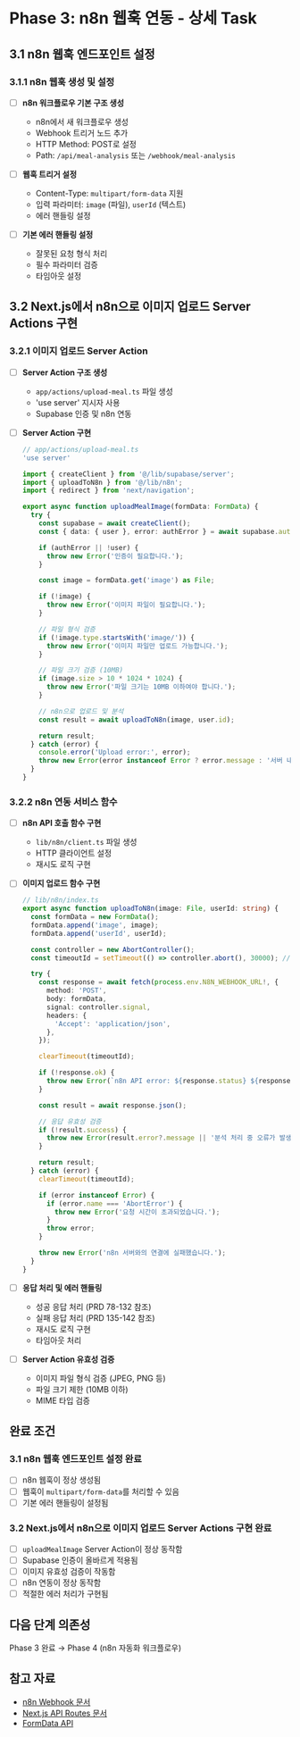 # Phase 3: n8n 웹훅 연동 - 상세 Task

## 3.1 n8n 웹훅 엔드포인트 설정

### 3.1.1 n8n 웹훅 생성 및 설정
- [ ] **n8n 워크플로우 기본 구조 생성**
  - n8n에서 새 워크플로우 생성
  - Webhook 트리거 노드 추가
  - HTTP Method: POST로 설정
  - Path: `/api/meal-analysis` 또는 `/webhook/meal-analysis`

- [ ] **웹훅 트리거 설정**
  - Content-Type: `multipart/form-data` 지원
  - 입력 파라미터: `image` (파일), `userId` (텍스트)
  - 에러 핸들링 설정

- [ ] **기본 에러 핸들링 설정**
  - 잘못된 요청 형식 처리
  - 필수 파라미터 검증
  - 타임아웃 설정

## 3.2 Next.js에서 n8n으로 이미지 업로드 Server Actions 구현

### 3.2.1 이미지 업로드 Server Action
- [ ] **Server Action 구조 생성**
  - `app/actions/upload-meal.ts` 파일 생성
  - 'use server' 지시자 사용
  - Supabase 인증 및 n8n 연동

- [ ] **Server Action 구현**
  ```typescript
  // app/actions/upload-meal.ts
  'use server'

  import { createClient } from '@/lib/supabase/server';
  import { uploadToN8n } from '@/lib/n8n';
  import { redirect } from 'next/navigation';

  export async function uploadMealImage(formData: FormData) {
    try {
      const supabase = await createClient();
      const { data: { user }, error: authError } = await supabase.auth.getUser();

      if (authError || !user) {
        throw new Error('인증이 필요합니다.');
      }

      const image = formData.get('image') as File;

      if (!image) {
        throw new Error('이미지 파일이 필요합니다.');
      }

      // 파일 형식 검증
      if (!image.type.startsWith('image/')) {
        throw new Error('이미지 파일만 업로드 가능합니다.');
      }

      // 파일 크기 검증 (10MB)
      if (image.size > 10 * 1024 * 1024) {
        throw new Error('파일 크기는 10MB 이하여야 합니다.');
      }

      // n8n으로 업로드 및 분석
      const result = await uploadToN8n(image, user.id);

      return result;
    } catch (error) {
      console.error('Upload error:', error);
      throw new Error(error instanceof Error ? error.message : '서버 내부 오류입니다.');
    }
  }
  ```

### 3.2.2 n8n 연동 서비스 함수
- [ ] **n8n API 호출 함수 구현**
  - `lib/n8n/client.ts` 파일 생성
  - HTTP 클라이언트 설정
  - 재시도 로직 구현

- [ ] **이미지 업로드 함수 구현**
  ```typescript
  // lib/n8n/index.ts
  export async function uploadToN8n(image: File, userId: string) {
    const formData = new FormData();
    formData.append('image', image);
    formData.append('userId', userId);

    const controller = new AbortController();
    const timeoutId = setTimeout(() => controller.abort(), 30000); // 30초 타임아웃

    try {
      const response = await fetch(process.env.N8N_WEBHOOK_URL!, {
        method: 'POST',
        body: formData,
        signal: controller.signal,
        headers: {
          'Accept': 'application/json',
        },
      });

      clearTimeout(timeoutId);

      if (!response.ok) {
        throw new Error(`n8n API error: ${response.status} ${response.statusText}`);
      }

      const result = await response.json();

      // 응답 유효성 검증
      if (!result.success) {
        throw new Error(result.error?.message || '분석 처리 중 오류가 발생했습니다.');
      }

      return result;
    } catch (error) {
      clearTimeout(timeoutId);

      if (error instanceof Error) {
        if (error.name === 'AbortError') {
          throw new Error('요청 시간이 초과되었습니다.');
        }
        throw error;
      }

      throw new Error('n8n 서버와의 연결에 실패했습니다.');
    }
  }
  ```

- [ ] **응답 처리 및 에러 핸들링**
  - 성공 응답 처리 (PRD 78-132 참조)
  - 실패 응답 처리 (PRD 135-142 참조)
  - 재시도 로직 구현
  - 타임아웃 처리

- [ ] **Server Action 유효성 검증**
  - 이미지 파일 형식 검증 (JPEG, PNG 등)
  - 파일 크기 제한 (10MB 이하)
  - MIME 타입 검증

## 완료 조건

### 3.1 n8n 웹훅 엔드포인트 설정 완료
- [ ] n8n 웹훅이 정상 생성됨
- [ ] 웹훅이 `multipart/form-data`를 처리할 수 있음
- [ ] 기본 에러 핸들링이 설정됨

### 3.2 Next.js에서 n8n으로 이미지 업로드 Server Actions 구현 완료
- [ ] `uploadMealImage` Server Action이 정상 동작함
- [ ] Supabase 인증이 올바르게 적용됨
- [ ] 이미지 유효성 검증이 작동함
- [ ] n8n 연동이 정상 동작함
- [ ] 적절한 에러 처리가 구현됨

## 다음 단계 의존성

Phase 3 완료 → Phase 4 (n8n 자동화 워크플로우)

## 참고 자료
- [n8n Webhook 문서](https://docs.n8n.io/integrations/builtin/core-nodes/n8n-nodes-base.webhook/)
- [Next.js API Routes 문서](https://nextjs.org/docs/app/building-your-application/routing/route-handlers)
- [FormData API](https://developer.mozilla.org/en-US/docs/Web/API/FormData)
